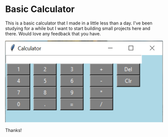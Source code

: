 # Basic Calculator

This is a basic calculator that I made in a little less than a day. I've been studying for a while but I want to start building small projects here and there. Would love any feedback that you have.

![Screenshot](./calc_sceenshot.PNG)

Thanks!
